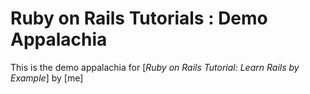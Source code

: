 # Ruby on Rails Tutorials : Demo Appalachia

This is the demo appalachia for [*Ruby on Rails Tutorial: Learn Rails by Example*] by [me] 
